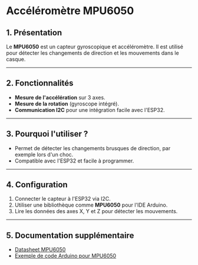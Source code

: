 # Accéléromètre MPU6050

## 1. Présentation
Le **MPU6050** est un capteur gyroscopique et accéléromètre. Il est utilisé pour détecter les changements de direction et les mouvements dans le casque.

---

## 2. Fonctionnalités
- **Mesure de l'accélération** sur 3 axes.
- **Mesure de la rotation** (gyroscope intégré).
- **Communication I2C** pour une intégration facile avec l'ESP32.

---

## 3. Pourquoi l'utiliser ?
- Permet de détecter les changements brusques de direction, par exemple lors d'un choc.
- Compatible avec l'ESP32 et facile à programmer.

---

## 4. Configuration
1. Connecter le capteur à l'ESP32 via I2C.
2. Utiliser une bibliothèque comme **MPU6050** pour l'IDE Arduino.
3. Lire les données des axes X, Y et Z pour détecter les mouvements.

---

## 5. Documentation supplémentaire
- [Datasheet MPU6050](https://invensense.tdk.com/products/motion-tracking/6-axis/mpu-6050/)
- [Exemple de code Arduino pour MPU6050](https://github.com/jrowberg/i2cdevlib/tree/master/Arduino/MPU6050)
